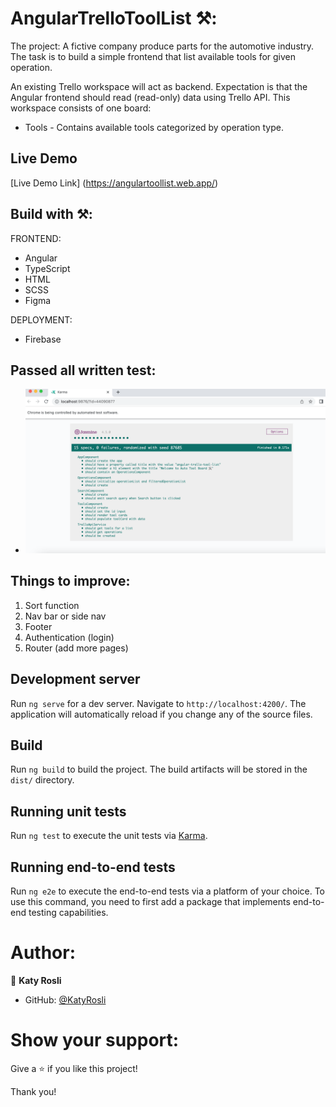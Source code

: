 # AngularTrelloToolList ⚒️:

The project:
A fictive company produce parts for the automotive industry. The task is to build a simple frontend that list available tools for given operation.

An existing Trello workspace will act as backend. Expectation is that the Angular
frontend should read (read-only) data using Trello API. This workspace consists of one board:
- Tools - Contains available tools categorized by operation type.

## Live Demo
[Live Demo Link] (https://angulartoollist.web.app/)

## Build with ⚒️:
FRONTEND:
- Angular
- TypeScript
- HTML
- SCSS
- Figma

DEPLOYMENT:
- Firebase

## Passed all written test:
- ![screenshot](./src/assets/images/AngularTestingFrameworkJasmine.png)

## Things to improve:
1) Sort function
2) Nav bar or side nav
3) Footer
4) Authentication (login)
5) Router (add more pages)

## Development server

Run `ng serve` for a dev server. Navigate to `http://localhost:4200/`. The application will automatically reload if you change any of the source files.

## Build

Run `ng build` to build the project. The build artifacts will be stored in the `dist/` directory.

## Running unit tests

Run `ng test` to execute the unit tests via [Karma](https://karma-runner.github.io).

## Running end-to-end tests

Run `ng e2e` to execute the end-to-end tests via a platform of your choice. To use this command, you need to first add a package that implements end-to-end testing capabilities.

# Author:
👩 **Katy Rosli**
- GitHub: [@KatyRosli](https://github.com/KatyRosli)

# Show your support:
Give a ⭐️ if you like this project!

Thank you!
